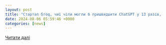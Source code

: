 ```yaml
---
layout: post
title: "Стартап Groq, чиї чіпи могли б пришвидшити ChatGPT у 13 разів, після чергового раунду фінансування оцінили у $2,8 млрд"
date: 2024-08-06 05:59:46 +0000
categories: [news]
---
```


[Читати далі](https://dev.ua/news/groq-otsinyly-u-28-mlrd)
